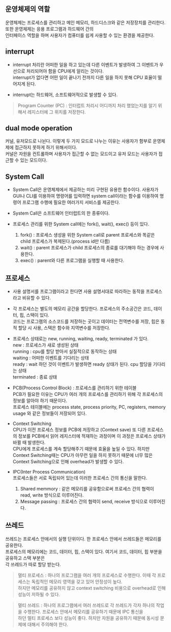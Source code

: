 ## 운영체제의 역할  

운영체제는 프로세스를 관리하고 메인 메모리, 하드디스크와 같은 저장장치를 관리한다. 또한 운영체제는 응용 프로그램과 하드웨어 간의  
인터페이스 역할을 하며 사용자가 컴퓨터를 쉽게 사용할 수 있는 환경을 제공한다. 

## interrupt

* interrupt 처리란 어떠한 일을 하고 있는데 다른 이벤트가 발생하여 그 이벤트가 우선으로 처리되어야 함을 CPU에게 알리는 것이다.  
interrupt가 없다면 어떤 일이 끝나기 전까지 다른 일을 하지 못해 CPU 효율이 떨어지게 된다.   


* interrupt는 하드웨어, 소프트웨어적으로 발생할 수 있다.
> Program Counter (PC) : 인터럽트 처리시 어디까지 처리 했었는지를 알기 위해서 레지스터에 그 위치를 저장한다.

## dual mode operation

커널, 유저모드로 나뉜다. 이렇게 두 가지 모드로 나누는 이유는 사용자가 함부로 운영체제에 접근하지 못하게 하기 위해서이다.  
커널은 자원을 컨트롤하며 사용자가 접근할 수 없는 모드이고 유저 모드는 사용자가 접근할 수 있는 모드이다. 

## System Call

* System Call은 운영체제에서 제공하는 미리 구현된 유용한 함수이다. 사용자가 GUI나 CLI를 이용하여 명령어를 입력하면 system call이라는 함수를 이용하여 
명령어 프로그램 수행에 필요한 여러가지 서비스를 제공한다. 
* System Call은 소프트웨어 인터럽트의 한 종류이다.


* 프로세스 관리를 위한 System call에는 fork(), wait(), exec() 등이 있다. 
  1. fork() : 프로세스 생성을 위한 System call로 parent 프로세스와 똑같은 child 프로세스가 복제된다.(process id만 다름)  
  2. wait() : parent 프로세스가 child 프로세스의 종료를 대기해야 하는 경우에 사용한다. 
  3. exec() : parent와 다른 프로그램을 실행할 때 사용한다. 

## 프로세스 

* 사용 설명서를 프로그램이라고 한다면 사용 설명서대로 따라하는 동작을 프로세스라고 비유할 수 있다.  

* 각 프로세스는 별도의 메모리 공간을 할당한다. 프로세스의 주소공간은 코드, 데이터, 힙, 스택이 있다.  
코드는 프로그램의 소스코드를 저장하는 곳이고 데이터는 전역변수를 저장, 힙은 동적 할당 시 사용, 스택은 함수와 지역변수를 저장한다.  

* 프로세스 상태로는 new, running, waiting, ready, terminated 가 있다.  
new : 프로세스가 새로 생성된 상태  
running : cpu를 할당 받아서 실질적으로 동작하는 상태  
waiting : 어떠한 이벤트를 기다리는 상태  
ready : wait 하던 것이 이벤트가 발생하면 ready 상태가 된다. cpu 할당을 기다리는 상태  
terminated : 종료 상태

* PCB(Process Control Block) : 프로세스를 관리하기 위한 테이블   
PCB가 필요한 이유는 CPU가 여러 개의 프로세스를 관리하기 위해 각 프로세스의 정보를 알아야 하기 때문이다.     
프로세스 테이블에는 process state, process priority, PC, registers, memory usage 와 같은 정보들이 저장되어 있다.

* Context Switching  
CPU가 이전 프로세스 정보를 PCB에 저장하고 (Context save) 또 다른 프로세스의 정보를 PCB에서 읽어 레지스터에 적재하는 과정이며
이 과정은 프로세스 상태가 바뀔 때 발생한다.  
CPU에게 프로세스를 계속 할당해주기 때문에 효율을 높일 수 있다. 하지만 Context Switching때는 
CPU가 아무런 일을 하지 못하기 때문에 너무 많은 Context Switching으로 인해 overhead가 발생할 수 있다.

* IPC(Inter Process Communication)  
프로세스들은 서로 독립되어 있는데 이러한 프로세스 간의 통신을 말한다. 
  1. Shared memmory : 같은 메모리를 공유함으로써 프로세스 간의 협력이 read, write 방식으로 이루어진다.  
  2. Message passing : 프로세스 간의 협력이 send, receive 방식으로 이루어진다. 


## 쓰레드  
쓰레드는 프로세스 안에서의 실행 단위이다. 한 프로세스 안에서 쓰레드들은 메모리를 공유한다.  
프로세스의 메모리에는 코드, 데이터, 힙, 스택이 있다. 여기서 코드, 데이터, 힙 부분을 공유하고 스택 부분은  
각 쓰레드가 따로 할당 받는다.

> 멀티 프로세스 : 하나의 프로그램을 여러 개의 프로세스로 수행한다. 이때 각 프로세스는 독립적인 메모리 영역을 갖고 있어 안정성이 높다.  
하지만 메모리를 공유하지 않고 context switching 비용으로 overhead로 인해 성능이 저하될 수 있다.

> 멀티 쓰레드 : 하나의 프로그램에서 여러 쓰레드로 각 쓰레드가 각자 하나의 작업을 수행한다. 프로세스 안에서 메모리를 공유하기 때문에 IPC 통신을  
하던 멀티 프로세스 보다 성능이 좋다. 하지만 자원을 공유하기 때문에 동시성 문제에 대해서 주의해야 한다.


